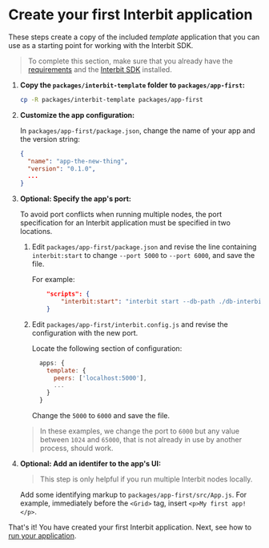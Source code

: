 # Create your first Interbit application

These steps create a copy of the included _template_ application that you can
use as a starting point for working with the Interbit SDK.

> To complete this section, make sure that you already have the
> [requirements](requirements.md) and the [Interbit SDK](install.md)
> installed.

1.  **Copy the `packages/interbit-template` folder to `packages/app-first`:**

    ```sh
    cp -R packages/interbit-template packages/app-first
    ```

1.  **Customize the app configuration:**

    In `packages/app-first/package.json`, change the name of your app and the
    version string:

    ```json
    {
      "name": "app-the-new-thing",
      "version": "0.1.0",
      ...
    }
    ```

1.  **Optional: Specify the app's port:**

    To avoid port conflicts when running multiple nodes, the port specification
    for an Interbit application must be specified in two locations.

    1.  Edit `packages/app-first/package.json` and revise the line containing
        `interbit:start` to change `--port 5000` to `--port 6000`, and save the
        file.

        For example:

        ```json
            "scripts": {
                "interbit:start": "interbit start --db-path ./db-interbit --port 6000 --dev --no-watch",
            }
        ```

    1.  Edit `packages/app-first/interbit.config.js` and revise the
        configuration with the new port.

        Locate the following section of configuration:

        ```js
          apps: {
            template: {
              peers: ['localhost:5000'],
              ...
            }
          }
        ```

        Change the `5000` to `6000` and save the file.

    > In these examples, we change the port to `6000` but any value between
    > `1024` and `65000`, that is not already in use by another process, should
    > work.

1.  **Optional: Add an identifer to the app's UI:**

    > This step is only helpful if you run multiple Interbit nodes locally.

    Add some identifying markup to `packages/app-first/src/App.js`. For example,
    immediately before the `<Grid>` tag, insert `<p>My first
    app!</p>`.

That's it! You have created your first Interbit application. Next, see how to
[run your application](run.md).
